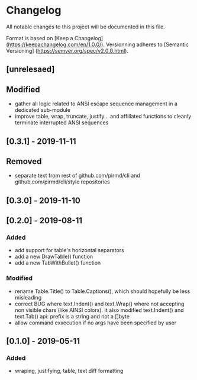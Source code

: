 # Changelog
All notable changes to this project will be documented in this file.

Format is based on [Keep a Changelog] (https://keepachangelog.com/en/1.0.0/).
Versionning adheres to [Semantic Versioning] (https://semver.org/spec/v2.0.0.html).

## [unrelesaed]
## Modified
- gather all logic related to ANSI escape sequence management in a dedicated
  sub-module 
- improve table, wrap, truncate, justify... and affiliated functions to cleanly
  terminate interrupted ANSI sequences

## [0.3.1] - 2019-11-11
## Removed
- separate text from rest of github.com/pirmd/cli and
  github.com/pirmd/cli/style repositories

## [0.3.0] - 2019-11-10

## [0.2.0] - 2019-08-11
### Added
- add support for table's horizontal separators
- add a new DrawTable() function
- add a new TabWithBullet() function
### Modified
- rename Table.Title() to Table.Captions(), which should hopefully be less
  misleading
- correct BUG where text.Indent() and text.Wrap() where not accepting non
  visible chars (like AINSI colors). It also modified text.Indent() and
  text.Tab() api: prefix is a string and not a []byte
- allow command exxecution if no args have been specified by user

## [0.1.0] - 2019-05-11
### Added
- wraping, justifying, table, text diff formatting
